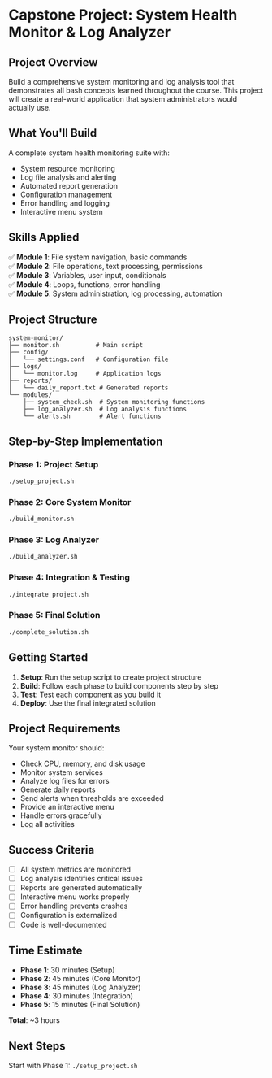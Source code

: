 # Capstone Project: System Health Monitor & Log Analyzer

## Project Overview

Build a comprehensive system monitoring and log analysis tool that demonstrates all bash concepts learned throughout the course. This project will create a real-world application that system administrators would actually use.

## What You'll Build

A complete system health monitoring suite with:
- System resource monitoring
- Log file analysis and alerting
- Automated report generation
- Configuration management
- Error handling and logging
- Interactive menu system

## Skills Applied

✅ **Module 1**: File system navigation, basic commands  
✅ **Module 2**: File operations, text processing, permissions  
✅ **Module 3**: Variables, user input, conditionals  
✅ **Module 4**: Loops, functions, error handling  
✅ **Module 5**: System administration, log processing, automation  

## Project Structure

```
system-monitor/
├── monitor.sh          # Main script
├── config/
│   └── settings.conf   # Configuration file
├── logs/
│   └── monitor.log     # Application logs
├── reports/
│   └── daily_report.txt # Generated reports
└── modules/
    ├── system_check.sh  # System monitoring functions
    ├── log_analyzer.sh  # Log analysis functions
    └── alerts.sh        # Alert functions
```

## Step-by-Step Implementation

### Phase 1: Project Setup
```bash
./setup_project.sh
```

### Phase 2: Core System Monitor
```bash
./build_monitor.sh
```

### Phase 3: Log Analyzer
```bash
./build_analyzer.sh
```

### Phase 4: Integration & Testing
```bash
./integrate_project.sh
```

### Phase 5: Final Solution
```bash
./complete_solution.sh
```

## Getting Started

1. **Setup**: Run the setup script to create project structure
2. **Build**: Follow each phase to build components step by step
3. **Test**: Test each component as you build it
4. **Deploy**: Use the final integrated solution

## Project Requirements

Your system monitor should:
- Check CPU, memory, and disk usage
- Monitor system services
- Analyze log files for errors
- Generate daily reports
- Send alerts when thresholds are exceeded
- Provide an interactive menu
- Handle errors gracefully
- Log all activities

## Success Criteria

- [ ] All system metrics are monitored
- [ ] Log analysis identifies critical issues
- [ ] Reports are generated automatically
- [ ] Interactive menu works properly
- [ ] Error handling prevents crashes
- [ ] Configuration is externalized
- [ ] Code is well-documented

## Time Estimate

- **Phase 1**: 30 minutes (Setup)
- **Phase 2**: 45 minutes (Core Monitor)
- **Phase 3**: 45 minutes (Log Analyzer)
- **Phase 4**: 30 minutes (Integration)
- **Phase 5**: 15 minutes (Final Solution)

**Total**: ~3 hours

## Next Steps

Start with Phase 1: `./setup_project.sh`
